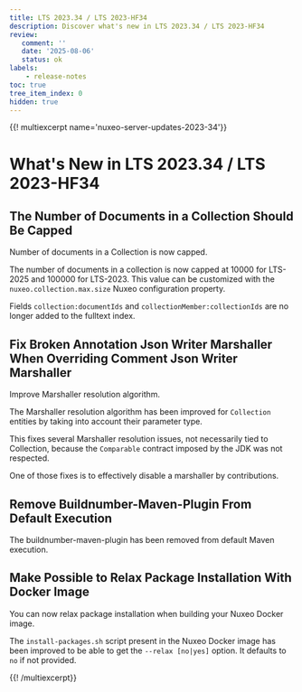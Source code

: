 ```yaml
---
title: LTS 2023.34 / LTS 2023-HF34
description: Discover what's new in LTS 2023.34 / LTS 2023-HF34
review:
   comment: ''
   date: '2025-08-06'
   status: ok
labels:
    - release-notes
toc: true
tree_item_index: 0
hidden: true
---
```


{{! multiexcerpt name='nuxeo-server-updates-2023-34'}}
# What's New in LTS 2023.34 / LTS 2023-HF34

## The Number of Documents in a Collection Should Be Capped

Number of documents in a Collection is now capped.

The number of documents in a collection is now capped at 10000 for LTS-2025 and 100000 for LTS-2023. This value can be customized with the `nuxeo.collection.max.size` Nuxeo configuration property.

Fields `collection:documentIds` and `collectionMember:collectionIds` are no longer added to the fulltext index.

## Fix Broken Annotation Json Writer Marshaller When Overriding Comment Json Writer Marshaller

Improve Marshaller resolution algorithm.

The Marshaller resolution algorithm has been improved for `Collection` entities by taking into account their parameter type.

This fixes several Marshaller resolution issues, not necessarily tied to Collection, because the `Comparable` contract imposed by the JDK was not respected.

One of those fixes is to effectively disable a marshaller by contributions.

## Remove Buildnumber-Maven-Plugin From Default Execution

The buildnumber-maven-plugin has been removed from default Maven execution.

## Make Possible to Relax Package Installation With Docker Image

You can now relax package installation when building your Nuxeo Docker image.

The `install-packages.sh` script present in the Nuxeo Docker image has been improved to be able to get the `--relax [no|yes]` option. It defaults to `no` if not provided.


{{! /multiexcerpt}}
